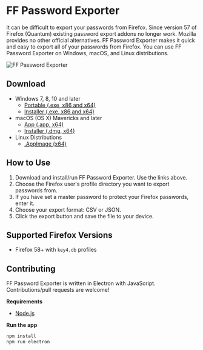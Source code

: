 # FF Password Exporter

It can be difficult to export your passwords from Firefox. Since version 57 of Firefox (Quantum) existing password export addons  no longer work. Mozilla provides no other official alternatives. FF Password Exporter makes it quick and easy to export all of your passwords from Firefox. You can use FF Password Exporter on Windows, macOS, and Linux distributions.

![FF Password Exporter](http://imgur.com/PdMWPvE.png "FF Password Exporter")

## Download

- Windows 7, 8, 10 and later
  - [Portable (.exe, x86 and x64)](https://github.com/kspearrin/ff-password-exporter/releases/download/v1.0.0/FF-Password-Exporter-Portable-1.0.0.exe)
  - [Installer (.exe, x86 and x64)](https://github.com/kspearrin/ff-password-exporter/releases/download/v1.0.0/FF-Password-Exporter-Installer-1.0.0.exe)
- macOS (OS X) Mavericks and later 
  - [App (.app, x64)](https://github.com/kspearrin/ff-password-exporter/releases/download/v1.0.0/ff-password-exporter-1.0.0-mac.zip)
  - [Installer (.dmg, x64)](https://github.com/kspearrin/ff-password-exporter/releases/download/v1.0.0/FF-Password-Exporter-1.0.0.dmg)
- Linux Distributions
  - [.AppImage (x64)](https://github.com/kspearrin/ff-password-exporter/releases/download/v1.0.0/FF-Password-Exporter-1.0.0-x86_64.AppImage)

## How to Use

1. Download and install/run FF Password Exporter. Use the links above.
2. Choose the Firefox user's profile directory you want to export passwords from.
3. If you have set a master password to protect your Firefox passwords, enter it.
4. Choose your export format: CSV or JSON.
5. Click the export button and save the file to your device.

## Supported Firefox Versions

- Firefox 58+ with `key4.db` profiles

## Contributing

FF Password Exporter is written in Electron with JavaScript. Contributions/pull requests are welcome!

**Requirements**

- [Node.js](https://nodejs.org/)

**Run the app**

```bash
npm install
npm run electron
```
